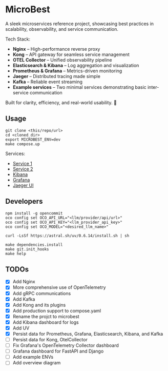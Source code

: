 # MicroBest

A sleek microservices reference project, showcasing best practices in scalability, observability, and service communication.

Tech Stack:

- **Nginx** – High-performance reverse proxy
- **Kong** – API gateway for seamless service management
- **OTEL Collector** – Unified observability pipeline
- **Elasticsearch & Kibana** – Log aggregation and visualization
- **Prometheus & Grafana** – Metrics-driven monitoring
- **Jaeger** – Distributed tracing made simple
- **Kafka** – Reliable event streaming
- **Example services** – Two minimal services demonstrating basic inter-service communication

Built for clarity, efficiency, and real-world usability. 🚀

## Usage

```shell
git clone <this/repo/url>
cd <cloned_dir>
export MICROBEST_ENV=dev
make compose.up
```

Services:

- [Service 1](http://127.0.0.1:8000/api)
- [Service 2](http://127.0.0.1:8000/service-2/api/)
- [Kibana](http://127.0.0.1:8000/kibana)
- [Grafana](http://127.0.0.1:8000/grafana)
- [Jaeger UI](http://127.0.0.1:8000/jaeger)

## Developers

```shell
npm install -g opencommit
oco config set OCO_API_URL="<llm/provider/api/url>"
oco config set OCO_API_KEY="<llm_provider_api_key>"
oco config set OCO_MODEL="<desired_llm_name>"

curl -LsSf https://astral.sh/uv/0.6.14/install.sh | sh

make dependencies.install
make git.init_hooks
make help
```

## TODOs

- [x] Add Nginx
- [x] More comprehensive use of OpenTelemetry
- [x] Add gRPC communications
- [x] Add Kafka
- [x] Add Kong and its plugins
- [x] Add production support to compose.yaml
- [x] Rename the projct to microbest
- [x] Add Kibana dashboard for logs
- [x] Add UV
- [x] Persist data for Prometheus, Grafana, Elasticsearch, Kibana, and Kafka
- [ ] Persist data for Kong, OtelCollector
- [ ] Fix Grafana's OpenTelemetry Collector dashboard
- [ ] Grafana dashboard for FastAPI and Django
- [ ] Add example ENVs
- [ ] Add overview diagram
